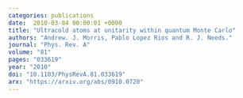 ```yaml
---
categories: publications
date:  2010-03-04 00:00:01 +0000
title: "Ultracold atoms at unitarity within quantum Monte Carlo"
authors: "Andrew. J. Morris, Pablo Lopez Rios and R. J. Needs."
journal: "Phys. Rev. A"
volume: "81"
pages: "033619"
year: "2010"
doi: "10.1103/PhysRevA.81.033619"
arx: "https://arxiv.org/abs/0910.0720"
---
```

